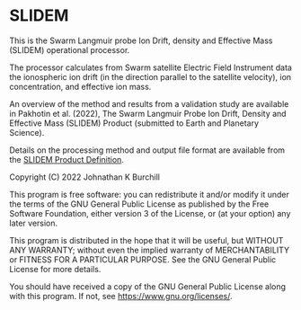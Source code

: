 # SLIDEM

This is the Swarm Langmuir probe Ion Drift, density and Effective Mass (SLIDEM) operational processor.

The processor calculates from Swarm satellite Electric Field Instrument data the ionospheric ion drift (in the direction parallel to the satellite velocity), ion concentration, and effective ion mass.

An overview of the method and results from a validation study are available in Pakhotin et al. (2022), The Swarm Langmuir Probe Ion Drift, Density and Effective Mass (SLIDEM) Product (submitted to Earth and Planetary Science).

Details on the processing method and output file format are available from the [SLIDEM Product Definition](https://swarm-diss.eo.esa.int/?do=download&file=swarm%2FAdvanced%2FPlasma_Data%2F2_Hz_Ion_Drift_Density_and_Effective_Mass_dataset%2FSW-TN-UoC-GS-002_SLIDEM_Product_Definition.ZIP).

Copyright (C) 2022   Johnathan K Burchill

This program is free software: you can redistribute it and/or modify
it under the terms of the GNU General Public License as published by
the Free Software Foundation, either version 3 of the License, or
(at your option) any later version.

This program is distributed in the hope that it will be useful,
but WITHOUT ANY WARRANTY; without even the implied warranty of
MERCHANTABILITY or FITNESS FOR A PARTICULAR PURPOSE.  See the
GNU General Public License for more details.

You should have received a copy of the GNU General Public License
along with this program.  If not, see <https://www.gnu.org/licenses/>.
